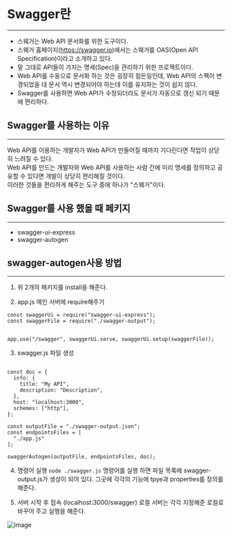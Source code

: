 # Swagger란
___

* 스웨거는 Web API 문서화를 위한 도구이다.
* 스웨거 홈페이지(https://swagger.io)에서는 스웨거를 OAS(Open API Specification)이라고 소개하고 있다.
* 말 그대로 API들이 가지는 명세(Spec)을 관리하기 위한 프로젝트이다.
* Web API를 수동으로 문서화 하는 것은 굉장히 힘든일인데, Web API의 스펙이 변경되었을 대 문서 역시 변경되어야 하는데 이를 유지하는 것이 쉽지 않다.
* Swagger를 사용하면 Web API가 수정되더라도 문서가 자동으로 갱신 되기 때문에 편리하다.

## Swagger를 사용하는 이유
___

Web API를 이용하는 개발자가 Web API가 만들어질 때까지 기다린다면 작업이 상당히 느려질 수 있다.<br/>
Web API를 만드는 개발자와 Web API를 사용하는 사람 간에 미리 명세를 정의하고 공유할 수 있다면 개발이 상당히 편리해질 것이다.<br/>
이러한 것들을 편리하게 해주는 도구 중에 하나가 "스웨거"이다.<br/>

## Swagger를 사용 했을 때 페키지
___

* swagger-ui-express
* swagger-autogen

## swagger-autogen사용 방법
___
1. 위 2개의 패키지를 install을 해준다.

2. app.js 메인 서버에 require해주기
```
const swaggerUi = require("swagger-ui-express");
const swaggerFile = require("./swagger-output");


app.use("/swagger", swaggerUi.serve, swaggerUi.setup(swaggerFile));
```

3. swagger.js 파일 생성
```const swaggerAutogen = require("swagger-autogen")();

const doc = {
  info: {
    title: "My API",
    description: "Description",
  },
  host: "localhost:3000",
  schemes: ["http"],
};

const outputFile = "./swagger-output.json";
const endpointsFiles = [
  "./app.js"
];

swaggerAutogen(outputFile, endpointsFiles, doc);
```
4. 명령어 실행
``` node ./swagger.js ```
명령어를 실행 하면 파일 목록에 swagger-output.js가 생성이 되어 있다.
그곳에 각각의 기능에 tpye과 properties를 정의를 해준다.

5. 서버 시작 후 접속 (localhost:3000/swagger)
로컬 서버는 각각 지정해준 로컬로 바꾸어 주고 실행을 해준다.

![image](https://user-images.githubusercontent.com/85220179/128411002-79ba214a-9297-40fd-92a6-7683d2b09657.png)
